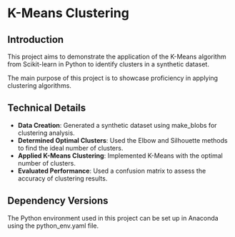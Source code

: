 # K-Means Clustering

## Introduction

This project aims to demonstrate the application of the K-Means algorithm from Scikit-learn in Python to identify clusters in a synthetic dataset.

The main purpose of this project is to showcase proficiency in applying clustering algorithms.

## Technical Details

- **Data Creation**: Generated a synthetic dataset using make_blobs for clustering analysis.
- **Determined Optimal Clusters**: Used the Elbow and Silhouette methods to find the ideal number of clusters.
- **Applied K-Means Clustering**: Implemented K-Means with the optimal number of clusters.
- **Evaluated Performance**: Used a confusion matrix to assess the accuracy of clustering results.

## Dependency Versions

The Python environment used in this project can be set up in Anaconda using the python_env.yaml file.
